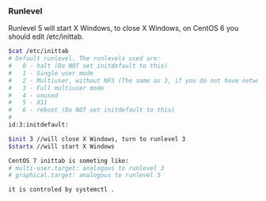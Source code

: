### Runlevel

Runlevel 5 will start X Windows, to close X Windows, on CentOS 6 you should edit /etc/inittab.

```sh
$cat /etc/inittab
# Default runlevel. The runlevels used are:
#   0 - halt (Do NOT set initdefault to this)
#   1 - Single user mode
#   2 - Multiuser, without NFS (The same as 3, if you do not have networking)
#   3 - Full multiuser mode
#   4 - unused
#   5 - X11
#   6 - reboot (Do NOT set initdefault to this)
# 
id:3:initdefault: 

$init 3 //will close X Windows, turn to runlevel 3
$startx //will start X Windows

CentOS 7 inittab is someting like:
# multi-user.target: analogous to runlevel 3
# graphical.target: analogous to runlevel 5

it is controled by systemctl .
```
